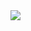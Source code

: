 
<img src='https://metodoprogramar.com.br/wp-content/webp-express/webp-images/uploads/2021/04/Como-Criar-Um-Formulario-de-Login-Com-HTML-e-CSS.jpg.webp'>
